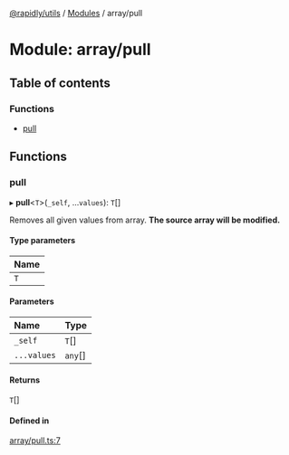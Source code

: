 [@rapidly/utils](../README.md) / [Modules](../modules.md) / array/pull

# Module: array/pull

## Table of contents

### Functions

- [pull](array_pull.md#pull)

## Functions

### pull

▸ **pull**<`T`\>(`_self`, ...`values`): `T`[]

Removes all given values from array.
**The source array will be modified.**

#### Type parameters

| Name |
| :------ |
| `T` |

#### Parameters

| Name | Type |
| :------ | :------ |
| `_self` | `T`[] |
| `...values` | `any`[] |

#### Returns

`T`[]

#### Defined in

[array/pull.ts:7](https://github.com/canguser/rapidly-utils/blob/2ba56f7/main/array/pull.ts#L7)
